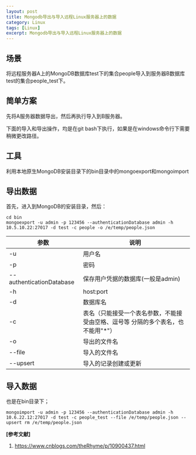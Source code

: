 ```yaml
---
layout: post
title: Mongodb导出与导入远程Linux服务器上的数据
category: Linux
tags: [Linux]
excerpt: Mongodb导出与导入远程Linux服务器上的数据
---
```


## 场景 ##

将远程服务器A上的MongoDB数据库test下的集合people导入到服务器B数据库test的集合people_test下。

## 简单方案 ##

先将A服务器数据导出，然后再执行导入到B服务器。

下面的导入和导出操作，均是在git bash下执行，如果是在windows命令行下需要稍微更改路径。

## 工具 ##

利用本地原生MongoDB安装目录下的bin目录中的mongoexport和mongoimport

## 导出数据 ##

首先，进入到MongoDB的安装目录，然后：

	cd bin
	mongoexport -u admin -p 123456 --authenticationDatabase admin -h 10.5.10.22:27017 -d test -c people -o /e/temp/people.json


|  参数   | 说明  | 
|  ----  | ----  |
| -u  | 用户名 |
| -p  | 密码 |
| --authenticationDatabase  | 保存用户凭据的数据库(一般是admin) |
| -h  | host:port |
| -d  | 数据库名 |
| -c  | 表名（只能接受一个表名参数，不能接受由空格、逗号等 分隔的多个表名，也不能用"*"） | 
| -o  | 导出的文件名 |
| --file  | 导入的文件名 |
| --upsert  | 导入的记录创建或更新 |


## 导入数据 ##

也是在bin目录下；

	mongoimport -u admin -p 123456 --authenticationDatabase admin -h 10.6.22.12:27017 -d test -c people_test --file /e/temp/people.json --upsert rm /e/temp/people.json


**[参考文献]**

1. <https://www.cnblogs.com/theRhyme/p/10900437.html>